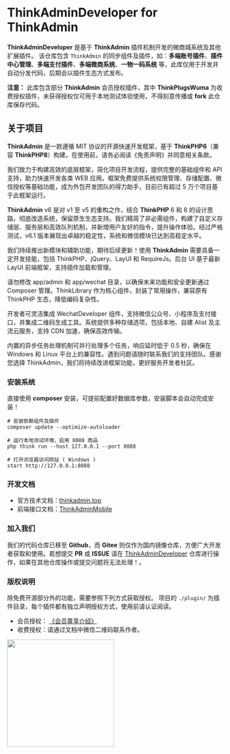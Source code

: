 # ThinkAdminDeveloper for ThinkAdmin

**ThinkAdminDeveloper** 是基于 **ThinkAdmin** 插件机制开发的微商城系统及其他扩展插件。
该仓库包含 `ThinkAdmin` 的同步组件及插件，如：**多端账号插件**、**插件中心管理**、**多端支付插件**、**多端微商系统**、**一物一码系统** 等，此库仅用于开发并自动分发代码，后期会以插件生态方式发布。

**注意：** 此库包含部分 **ThinkAdmin** 会员授权插件，其中 **ThinkPlugsWuma** 为收费授权插件，未获得授权仅可用于本地测试体验使用，不得刻意传播或 **fork** 此仓库保存代码。

## 关于项目

**ThinkAdmin** 是一款遵循 MIT 协议的开源快速开发框架，基于 **ThinkPHP6**（兼容 **ThinkPHP8**）构建。在使用前，请务必阅读《免责声明》并同意相关条款。

我们致力于构建高效的底层框架，简化项目开发流程，提供完整的基础组件和 API 支持，助力快速开发各类 WEB 应用。框架免费提供系统权限管理、存储配置、微信授权等基础功能，成为外包开发团队的得力助手，目前已有超过 5 万个项目基于此框架运行。

**ThinkAdmin** v6 是对 v1 至 v5 的重构之作，结合 **ThinkPHP** 6 和 8 的设计思路，彻底改造系统，保留原生生态支持。我们精简了非必需组件，构建了自定义存储层、服务层和高效队列机制，并新增用户友好的指令，提升操作体验。经过严格测试，v6.1 版本展现出卓越的稳定性，系统和微信模块已达到高稳定水平。

我们持续推出新模块和辅助功能，期待后续更新！使用 **ThinkAdmin** 需要具备一定开发技能，包括 ThinkPHP、jQuery、LayUI 和 RequireJs。后台 UI 基于最新 LayUI 前端框架，支持插件加载和管理。

请勿修改 app/admin 和 app/wechat 目录，以确保未来功能和安全更新通过 Composer 管理。ThinkLibrary 作为核心组件，封装了常用操作，兼容原有 ThinkPHP 生态，降低编码复杂性。

开发者可灵活集成 WechatDeveloper 组件，支持微信公众号、小程序及支付接口，并集成二维码生成工具。系统提供多种存储选项，包括本地、自建 Alist 及主流云服务，支持 CDN 加速，确保高效传输。

内置的异步任务处理机制可并行处理多个任务，响应延时低于 0.5 秒，确保在 Windows 和 Linux 平台上的兼容性。遇到问题请随时联系我们的支持团队。感谢您选择 ThinkAdmin，我们将持续改进框架功能，更好服务开发者社区。

### 安装系统

直接使用 **composer** 安装，可提前配置好数据库参数，安装脚本会自动完成安装！

```shell
# 安装依赖组件及插件
composer update --optimize-autoloader

# 运行本地测试环境，启用 8088 商品
php think run --host 127.0.0.1 --port 8088

# 打开浏览器访问网站 ( Windows ) 
start http://127.0.0.1:8088
```

### 开发文档

* 官方技术文档：[thinkadmin.top](http://thinkadmin.top)
* 前端接口文档：[ThinkAdminMobile](https://thinkadmin.apifox.cn)

### 加入我们

我们的代码仓库已移至 **Github**，而 **Gitee** 则仅作为国内镜像仓库，方便广大开发者获取和使用。若想提交 **PR** 或 **ISSUE** 请在 [ThinkAdminDeveloper](https://github.com/zoujingli/ThinkAdminDeveloper) 仓库进行操作，如果在其他仓库操作或提交问题将无法处理！。

### 版权说明

除免费开源部分外的功能，需要参照下列方式获取授权。
项目的 `./plugin/` 为插件目录，每个插件都有独立声明授权方式，使用前请认证阅读。

* 会员授权： [《会员尊享介绍》](https://thinkadmin.top/vip-introduce)
* 收费授权：请通过文档中微信二维码联系作者。

 <img alt="" src="https://thinkadmin.top/static/img/wx.png" width="250">